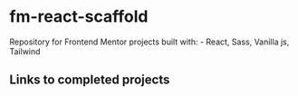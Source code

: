 # fm-react-scaffold

Repository for Frontend Mentor projects built with: - React, Sass, Vanilla js, Tailwind

## Links to completed projects
